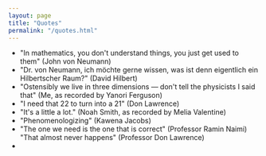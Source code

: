 ```yaml
---
layout: page
title: "Quotes"
permalink: "/quotes.html"
---
```


- "In mathematics, you don't understand things, you just get used to them"  (John von Neumann)
- "Dr. von Neumann, ich möchte gerne wissen, was ist denn eigentlich ein Hilbertscher Raum?" (David Hilbert)
- "Ostensibly we live in three dimensions — don't tell the physicists I said that" (Me, as recorded by Yanori Ferguson)
- "I need that 22 to turn into a 21" (Don Lawrence)
- "It's a little a lot." (Noah Smith, as recorded by Melia Valentine)
- "Phenomenologizing" (Kawena Jacobs)
- "The one we need is the one that is correct" (Professor Ramin Naimi) "That almost never happens" (Professor Don Lawrence)
- 
